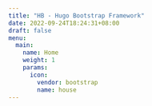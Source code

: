 ```yaml
---
title: "HB - Hugo Bootstrap Framework"
date: 2022-09-24T18:24:31+08:00
draft: false
menu:
  main:
    name: Home
    weight: 1
    params:
      icon:
        vendor: bootstrap
        name: house
---
```

